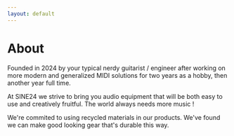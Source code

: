 ```yaml
---
layout: default
---
```

# About
Founded in 2024 by your typical nerdy guitarist / engineer after working on more modern and generalized MIDI solutions for two years as a hobby, then another year full time. 

At SINE24 we strive to bring you audio equipment that will be both easy to use and creatively fruitful. The world always needs more music ! 

We're commited to using recycled materials in our products. We've found we can make good looking gear that's durable this way.
